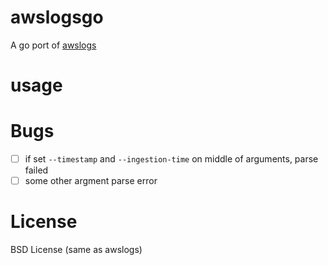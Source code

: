 # awslogsgo

A go port of [awslogs](https://github.com/jorgebastida/awslogs)

# usage



# Bugs

- [ ] if set `--timestamp` and `--ingestion-time` on middle of arguments, parse failed
- [ ] some other argment parse error

# License

BSD License (same as awslogs)
